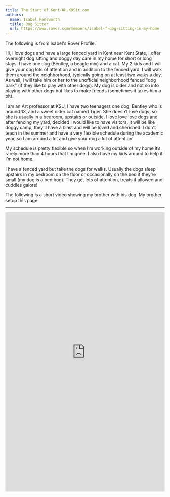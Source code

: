```yaml
---
title: The Start of Kent-OH.K9Sit.com
authors:
  name: Isabel Fansworth
  title: Dog Sitter
  url: https://www.rover.com/members/isabel-f-dog-sitting-in-my-home
---
```

The following is from Isabel's Rover Profile.

Hi, I love dogs and have a large fenced yard in Kent near Kent State, I offer
overnight dog sitting and doggy day care in my home for short or long stays.
I have one dog (Bentley, a beagle mix) and a cat. My 2 kids and I will give
your dog lots of attention and in addition to the fenced yard, I will walk
them around the neighborhood, typically going on at least two walks a day. As
well, I will take him or her to the unofficial neighborhood fenced "dog park"
(if they like to play with other dogs). My dog is older and not so into playing
with other dogs but likes to make friends (sometimes it takes him a bit).

I am an Art professor at KSU, I have two teenagers one dog, Bentley who is
around 13, and a sweet older cat named Tiger. She doesn’t love dogs, so she is
usually in a bedroom, upstairs or outside. I love love love dogs and after
fencing my yard, decided I would like to have visitors. It will be like doggy
camp, they'll have a blast and will be loved and cherished. I don't teach in
the summer and have a very flexible schedule during the academic year, so I am
around a lot and give your dog a lot of attention!

My schedule is pretty flexible so when I’m working outside of my home it’s
rarely more than 4 hours that I’m gone. I also have my kids around to help if
I’m not home.

I have a fenced yard but take the dogs for walks. Usually the dogs sleep
upstairs in my bedroom on the floor or occasionally on the bed if they’re small
(my dog is a bed hog). They get lots of attention, treats if allowed and
cuddles galore!

The following is a short video showing my brother with his dog. My brother
setup this page.

<hr/>

<iframe
allowfullscreen
frameborder="0"
height="881"
src="https://www.youtube.com/embed/knmtMffM_ho"
title="Rainy days with Tig"
width="100%"
/>
